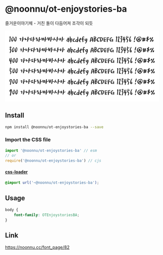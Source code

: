 # @noonnu/ot-enjoystories-ba

즐거운이야기체 - 거친 돌이 다듬어져 조각이 되듯

![example](./example.png)

## Install

```bash
npm install @noonnu/ot-enjoystories-ba --save
```

### Import the CSS file

```js
import '@noonnu/ot-enjoystories-ba' // esm
// or
require('@noonnu/ot-enjoystories-ba') // cjs
```

#### [css-loader](https://github.com/webpack-contrib/css-loader)

```css
@import url('~@noonnu/ot-enjoystories-ba');
```

## Usage

```css
body {
    font-family: OTEnjoystoriesBA;
}
```

## Link

https://noonnu.cc/font_page/82
